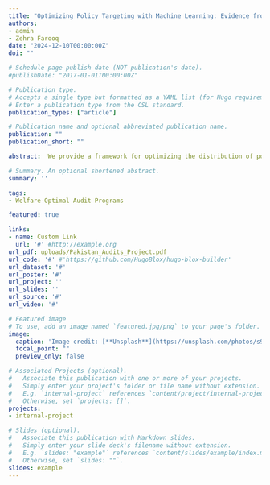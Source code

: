 ```yaml
---
title: "Optimizing Policy Targeting with Machine Learning: Evidence from Pakistani Audits"
authors:
- admin
- Zehra Farooq
date: "2024-12-10T00:00:00Z"
doi: ""

# Schedule page publish date (NOT publication's date).
#publishDate: "2017-01-01T00:00:00Z"

# Publication type.
# Accepts a single type but formatted as a YAML list (for Hugo requirements).
# Enter a publication type from the CSL standard.
publication_types: ["article"]

# Publication name and optional abbreviated publication name.
publication: ""
publication_short: ""

abstract:  We provide a framework for optimizing the distribution of policy treatment by combining machine learning techniques for the estimation of individualized causal responses with sufficient statistics for relative welfare implications of alternative distributions. This framework is applied to the setting of audit policy optimization in Pakistan. Specifically, we define a model which derives the Marginal Value of Public Funds (MVPF) in terms of three estimable causal effects of individuals in response to an audit -- the net-present value of long-run tax liabilities, taxpayer burden from audit compliance, and government expenditures from the audit. With the universe of individual income tax returns in Pakistan from 2012– 2020, we employ generalized random forests to estimate the individualized causal effects and optimize the distribution of audits with stochastic gradient descent and genetic algorithms. We find that the welfare cost per-dollar of revenue raised can be reduced by between 40%– 57% while collecting even more revenue than under the observed policy.

# Summary. An optional shortened abstract.
summary: ''

tags:
- Welfare-Optimal Audit Programs

featured: true

links:
- name: Custom Link
  url: '#' #http://example.org
url_pdf: uploads/Pakistan_Audits_Project.pdf
url_code: '#' #'https://github.com/HugoBlox/hugo-blox-builder'
url_dataset: '#'
url_poster: '#'
url_project: ''
url_slides: ''
url_source: '#'
url_video: '#'

# Featured image
# To use, add an image named `featured.jpg/png` to your page's folder. 
image:
  caption: 'Image credit: [**Unsplash**](https://unsplash.com/photos/s9CC2SKySJM)'
  focal_point: ""
  preview_only: false

# Associated Projects (optional).
#   Associate this publication with one or more of your projects.
#   Simply enter your project's folder or file name without extension.
#   E.g. `internal-project` references `content/project/internal-project/index.md`.
#   Otherwise, set `projects: []`.
projects:
- internal-project

# Slides (optional).
#   Associate this publication with Markdown slides.
#   Simply enter your slide deck's filename without extension.
#   E.g. `slides: "example"` references `content/slides/example/index.md`.
#   Otherwise, set `slides: ""`.
slides: example
---
```


<!--
#note that the above symbols treat this block as a comment. This is otherwise useful code

This work is driven by the results in my [previous paper](/publication/conference-paper/) on LLMs.

{{% callout note %}}
Create your slides in Markdown - click the *Slides* button to check out the example.
{{% /callout %}}

Add the publication's **full text** or **supplementary notes** here. You can use rich formatting such as including [code, math, and images](https://docs.hugoblox.com/content/writing-markdown-latex/).
-->
